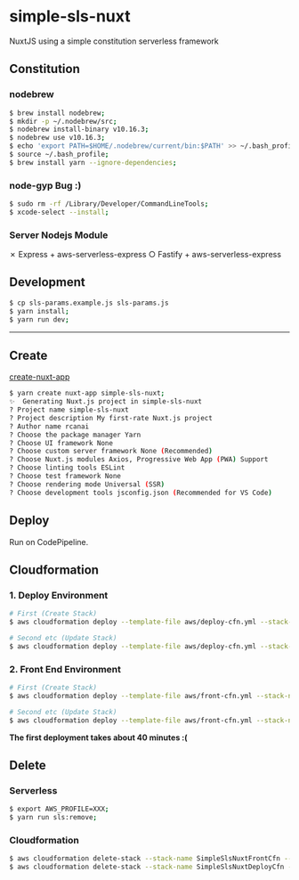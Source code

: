 # simple-sls-nuxt

NuxtJS using a simple constitution serverless framework

## Constitution

### nodebrew

```bash
$ brew install nodebrew;
$ mkdir -p ~/.nodebrew/src;
$ nodebrew install-binary v10.16.3;
$ nodebrew use v10.16.3;
$ echo 'export PATH=$HOME/.nodebrew/current/bin:$PATH' >> ~/.bash_profile;
$ source ~/.bash_profile;
$ brew install yarn --ignore-dependencies;
```


### node-gyp Bug :)

```bash
$ sudo rm -rf /Library/Developer/CommandLineTools;
$ xcode-select --install;
```

### Server Nodejs Module

✗ Express + aws-serverless-express 
○ Fastify + aws-serverless-express 

## Development

```bash
$ cp sls-params.example.js sls-params.js
$ yarn install;
$ yarn run dev;
```
___

## Create

[create-nuxt-app](https://github.com/nuxt/create-nuxt-app)

```bash
$ yarn create nuxt-app simple-sls-nuxt;
✨  Generating Nuxt.js project in simple-sls-nuxt
? Project name simple-sls-nuxt
? Project description My first-rate Nuxt.js project
? Author name rcanai
? Choose the package manager Yarn
? Choose UI framework None
? Choose custom server framework None (Recommended)
? Choose Nuxt.js modules Axios, Progressive Web App (PWA) Support
? Choose linting tools ESLint
? Choose test framework None
? Choose rendering mode Universal (SSR)
? Choose development tools jsconfig.json (Recommended for VS Code)
```

## Deploy

Run on CodePipeline.

## Cloudformation

### 1. Deploy Environment

```bash
# First (Create Stack)
$ aws cloudformation deploy --template-file aws/deploy-cfn.yml --stack-name SimpleSlsNuxtDeployCfn --parameter-overrides GithubUser=XXX GithubToken=XXX --profile XXX;

# Second etc (Update Stack)
$ aws cloudformation deploy --template-file aws/deploy-cfn.yml --stack-name SimpleSlsNuxtDeployCfn --profile XXX;
```

### 2. Front End Environment

```bash
# First (Create Stack)
$ aws cloudformation deploy --template-file aws/front-cfn.yml --stack-name SimpleSlsNuxtFrontCfn --parameter-overrides SlsApiId=XXX SSLArn=XXX --profile XXX;

# Second etc (Update Stack)
$ aws cloudformation deploy --template-file aws/front-cfn.yml --stack-name SimpleSlsNuxtFrontCfn --profile XXX;
```

**The first deployment takes about 40 minutes :(**

## Delete

### Serverless

```bash
$ export AWS_PROFILE=XXX;
$ yarn run sls:remove;
```

### Cloudformation

```bash
$ aws cloudformation delete-stack --stack-name SimpleSlsNuxtFrontCfn --profile XXX;
$ aws cloudformation delete-stack --stack-name SimpleSlsNuxtDeployCfn --profile XXX;
```
